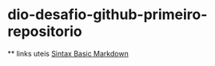 # dio-desafio-github-primeiro-repositorio
** links uteis
[Sintax Basic Markdown](https://www.markdownguide.org/basic-syntax/)
